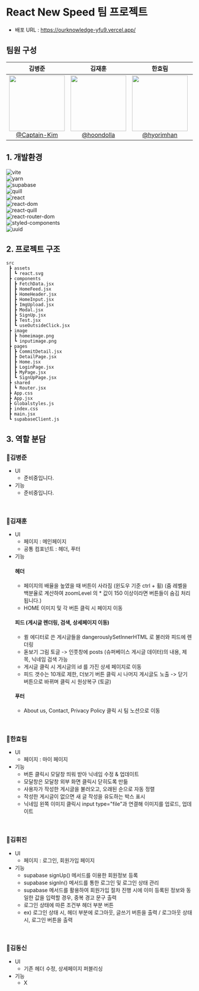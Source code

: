 # React New Speed 팀 프로젝트

- 배포 URL : https://ourknowledge-yfu9.vercel.app/

## 팀원 구성

<div align="center" dir="auto">
<table>
<thead>
<tr>
<th align="center"><strong>김병준</strong></th>
<th align="center"><strong>김재훈</strong></th>
<th align="center"><strong>한효림</strong></th>
<th align="center"><strong>김휘진</strong></th>
<th align="center"><strong>김동신</strong></th>
</tr>
</thead>
<tbody>
<tr>
<td align="center"><a href="https://github.com/Captain-Kim"><img src="https://avatars.githubusercontent.com/u/160568904?v=4" height="150" width="150" style="max-width: 100%;"> <br> @Captain-Kim</a></td>
<td align="center"><a href="https://github.com/hoondolla"><img src="https://avatars.githubusercontent.com/u/162412793?v=4" height="150" width="150" style="max-width: 100%;"> <br> @hoondolla</a></td>
<td align="center"><a href="https://github.com/hyorimhan"><img src="https://avatars.githubusercontent.com/u/151856914?v=4" height="150" width="150" style="max-width: 100%;"> <br> @hyorimhan</a></td>
<td align="center"><a href="https://github.com/hwijinkim22"><img src="https://avatars.githubusercontent.com/u/160462935?v=4" height="150" width="150" style="max-width: 100%;"> <br> @hwijinkim22</a></td>
<td align="center"><a href="https://github.com/KimDongSin"><img src="https://avatars.githubusercontent.com/u/81426391?v=4" height="150" width="150" style="max-width: 100%;"> <br> @KimDongSin</a></td>
</tr>
</tbody>
</table>
</div>

## 1. 개발환경

![vite](https://img.shields.io/badge/vite-5.2.12-646CFF?style=for-the-badge&logo=vite&logoColor=white)<br />
![yarn](https://img.shields.io/badge/yarn-1.22.22-2C8EBB?style=for-the-badge&logo=yarn&logoColor=white)<br />
![supabase](https://img.shields.io/badge/@supabase/supabase--js-2.43.4-3ECF8E?style=for-the-badge&logo=supabase&logoColor=white) <br />
![quill](https://img.shields.io/badge/quill-2.0.2-1D1D1D?style=for-the-badge&logo=quill&logoColor=white)<br />
![react](https://img.shields.io/badge/react-18.2.0-61DAFB?style=for-the-badge&logo=react&logoColor=white)<br />
![react-dom](https://img.shields.io/badge/react--dom-18.2.0-61DAFB?style=for-the-badge&logo=react&logoColor=white)<br />
![react-quill](https://img.shields.io/badge/react--quill-2.0.0-61DAFB?style=for-the-badge&logo=react&logoColor=white)<br />
![react-router-dom](https://img.shields.io/badge/react--router--dom-6.23.1-CA4245?style=for-the-badge&logo=react-router&logoColor=white)<br />
![styled-components](https://img.shields.io/badge/styled--components-6.1.11-DB7093?style=for-the-badge&logo=styled-components&logoColor=white)<br />
![uuid](https://img.shields.io/badge/uuid-9.0.1-1B1B1D?style=for-the-badge&logo=uuid&logoColor=white)<br />

## 2. 프로젝트 구조

```
src
 ┣ assets
 ┃ ┗ react.svg
 ┣ components
 ┃ ┣ FetchData.jsx
 ┃ ┣ HomeFeed.jsx
 ┃ ┣ HomeHeader.jsx
 ┃ ┣ HomeInput.jsx
 ┃ ┣ ImgUpload.jsx
 ┃ ┣ Modal.jsx
 ┃ ┣ SignUp.jsx
 ┃ ┣ Test.jsx
 ┃ ┗ useOutsideClick.jsx
 ┣ image
 ┃ ┣ homeimage.png
 ┃ ┗ inputimage.png
 ┣ pages
 ┃ ┣ CommitDetail.jsx
 ┃ ┣ DetailPage.jsx
 ┃ ┣ Home.jsx
 ┃ ┣ LoginPage.jsx
 ┃ ┣ MyPage.jsx
 ┃ ┗ SignUpPage.jsx
 ┣ shared
 ┃ ┗ Router.jsx
 ┣ App.css
 ┣ App.jsx
 ┣ Globalstyles.js
 ┣ index.css
 ┣ main.jsx
 ┗ supabaseClient.js
```

## 3. 역할 분담

### 🍉김병준

- UI
  - 준비중입니다.
- 기능
  - 준비중입니다.

<br />

### 🍇김재훈

- UI
  - 페이지 : 메인페이지
  - 공통 컴포넌트 : 헤더, 푸터
- 기능
  #### 헤더
  - 페이지의 배율을 높였을 때 버튼이 사라짐 (윈도우 기준 ctrl + 휠) (줌 레벨을 백분율로 계산하여 zoomLevel 의 \* 값이 150 이상이라면 버튼들이 숨김 처리 됩니다.)
  - HOME 이미지 및 각 버튼 클릭 시 페이지 이동
  #### 피드 (게시글 렌더링, 검색, 상세페이지 이동)
  - 퀼 에디터로 쓴 게시글들을 dangerouslySetInnerHTML 로 불러와 피드에 렌더링
  - 돋보기 그림 토글 -> 인풋창에 posts (슈퍼베이스 게시글 데이터)의 내용, 제목, 닉네임 검색 가능
  - 게시글 클릭 시 게시글의 id 를 가진 상세 페이지로 이동
  - 피드 갯수는 10개로 제한, 더보기 버튼 클릭 시 나머지 게시글도 노출 -> 닫기 버튼으로 바뀌며 클릭 시 원상복구 (토글)
  #### 푸터
  - About us, Contact, Privacy Policy 클릭 시 팀 노션으로 이동

<br />

### 🥔한효림

- UI
  - 페이지 : 마이 페이지
- 기능
  - 버튼 클릭시 모달창 띄워 받아 닉네임 수정 & 업데이트
  - 모달창은 모달창 외부 화면 클릭시 닫히도록 만듦
  - 사용자가 작성한 게시글을 불러오고, 오래된 순으로 자동 정렬
  - 작성한 게시글이 없으면 새 글 작성을 유도하는 박스 표시
  - 닉네임 왼쪽 이미지 클릭시 input type="file"과 연결해 이미지를 업로드, 업데이트

<br />

### 🧄김휘진

- UI
  - 페이지 : 로그인, 회원가입 페이지
- 기능
  - supabase signUp() 메서드를 이용한 회원정보 등록
  - supabase signIn() 메서드를 통한 로그인 및 로그인 상태 관리
  - supabase 메서드를 활용하여 회원가입 절차 진행 시에 이미 등록된 정보와 동일한 값을 입력할 경우, 중복 경고 문구 출력 
  - 로그인 상태에 따른 조건부 헤더 부분 버튼
  - ex) 로그인 상태 시, 헤더 부분에 로그아웃, 글쓰기 버튼을 출력 / 로그아웃 상태 시, 로그인 버튼을 출력

<br />

### 🥕김동신

- UI
  - 기존 헤더 수정, 상세페이지 퍼블리싱
- 기능
  - X

<br />
